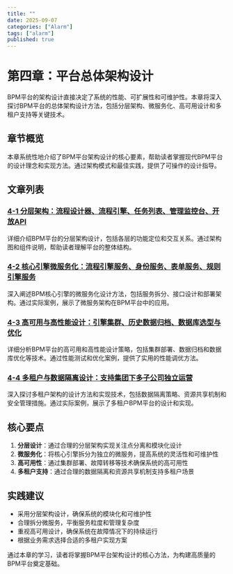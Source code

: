```yaml
---
title: ""
date: 2025-09-07
categories: ["Alarm"]
tags: ["alarm"]
published: true
---
```

# 第四章：平台总体架构设计

BPM平台的架构设计直接决定了系统的性能、可扩展性和可维护性。本章将深入探讨BPM平台的总体架构设计方法，包括分层架构、微服务化、高可用设计和多租户支持等关键技术。

## 章节概览

本章系统性地介绍了BPM平台架构设计的核心要素，帮助读者掌握现代BPM平台的设计理念和实现方法。通过架构模式和最佳实践，提供了可操作的设计指导。

## 文章列表

### [4-1 分层架构：流程设计器、流程引擎、任务列表、管理监控台、开放API](1-4-1-layered-architecture-design.md)
详细介绍BPM平台的分层架构设计，包括各层的功能定位和交互关系。通过架构图和组件说明，帮助读者理解平台的整体结构。

### [4-2 核心引擎微服务化：流程引擎服务、身份服务、表单服务、规则引擎服务](1-4-2-core-engine-microservices.md)
深入阐述BPM核心引擎的微服务化设计方法，包括服务拆分、接口设计和部署架构。通过实际案例，展示了微服务架构在BPM平台中的应用。

### [4-3 高可用与高性能设计：引擎集群、历史数据归档、数据库选型与优化](1-4-3-high-availability-performance-design.md)
详细分析BPM平台的高可用和高性能设计策略，包括集群部署、数据归档和数据库优化等技术。通过性能测试和优化案例，提供了实用的性能调优方法。

### [4-4 多租户与数据隔离设计：支持集团下多子公司独立运营](1-4-4-multi-tenancy-data-isolation-design.md)
深入探讨多租户架构的设计方法和实现技术，包括数据隔离策略、资源共享机制和安全管理措施。通过实际案例，展示了多租户BPM平台的设计和实现。

## 核心要点

1. **分层设计**：通过合理的分层架构实现关注点分离和模块化设计
2. **微服务化**：将核心引擎拆分为独立的微服务，提高系统的灵活性和可维护性
3. **高可用性**：通过集群部署、故障转移等技术确保系统的高可用性
4. **多租户支持**：通过合理的数据隔离和资源共享机制支持多租户场景

## 实践建议

- 采用分层架构设计，确保系统的模块化和可维护性
- 合理拆分微服务，平衡服务粒度和管理复杂度
- 重视高可用设计，确保系统在故障情况下的持续运行
- 根据业务需求选择合适的多租户实现方案

通过本章的学习，读者将掌握BPM平台架构设计的核心方法，为构建高质量的BPM平台奠定基础。